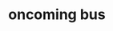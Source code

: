 ---
layout: travel&places
title: oncoming bus
emoji: oncoming_bus
permalink: 🚍.html
image: assets/img/3moji/oncoming_bus.png
---